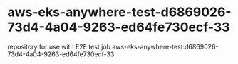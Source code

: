 # aws-eks-anywhere-test-d6869026-73d4-4a04-9263-ed64fe730ecf-33
repository for use with E2E test job aws-eks-anywhere-test:d6869026-73d4-4a04-9263-ed64fe730ecf-33
